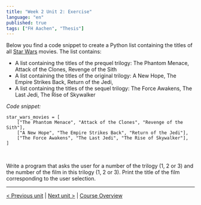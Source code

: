 ```yaml
---
title: "Week 2 Unit 2: Exercise"
language: "en"
published: true
tags: ["FH Aachen", "Thesis"]
---
```


Below you find a code snippet to create a Python list containing the titles of all [Star Wars](https://en.wikipedia.org/wiki/Star_Wars) movies. The list contains:

+ A list containing the titles of the prequel trilogy: The Phantom Menace, Attack of the Clones, Revenge of the Sith
+ A list containing the titles of the original trilogy: A New Hope, The Empire Strikes Back, Return of the Jedi,
+ A list containing the titles of the sequel trilogy: The Force Awakens, The Last Jedi, The Rise of Skywalker

*Code snippet:*
```Py
star_wars_movies = [
    ["The Phantom Menace", "Attack of the Clones", "Revenge of the Sith"],
    ["A New Hope", "The Empire Strikes Back", "Return of the Jedi"],
    ["The Force Awakens", "The Last Jedi", "The Rise of Skywalker"],
]
```

<br>

Write a program that asks the user for a number of the trilogy (1, 2 or 3) and the number of the film in this trilogy (1, 2 or 3). Print the title of the film corresponding to the user selection.

---

[< Previous unit](/teaching/python-mooc/week2_unit3_important_functions) | [Next unit >](/teaching/python-mooc/week2_unit2_selftest) |
[Course Overview](/teaching/python-mooc)